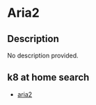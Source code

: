 # Aria2

## Description

No description provided.

## k8 at home search

- [aria2](https://nanne.dev/k8s-at-home-search/#/aria2)
